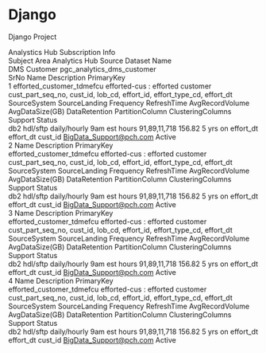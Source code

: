 # Django
Django Project


Analystics Hub Subscription Info												
Subject Area			Analytics Hub Source Dataset Name									
DMS Customer			pgc_analytics_dms_customer									
SrNo	Name	Description							PrimaryKey			
1	efforted_customer_tdmefcu	efforted-cus : efforted customer							cust_part_seq_no, cust_id, lob_cd, effort_id, effort_type_cd, effort_dt			
	SourceSystem	SourceLanding	Frequency	RefreshTime	AvgRecordVolume	AvgDataSize(GB)	DataRetention	PartitionColumn	ClusteringColumns	Support	Status	
	db2	hdl/sftp	daily/hourly	9am est hours	91,89,11,718	156.82	5 yrs on effort_dt	effort_dt	cust_id	BigData_Support@pch.com	Active	
2	Name	Description							PrimaryKey			
	efforted_customer_tdmefcu	efforted-cus : efforted customer							cust_part_seq_no, cust_id, lob_cd, effort_id, effort_type_cd, effort_dt			
	SourceSystem	SourceLanding	Frequency	RefreshTime	AvgRecordVolume	AvgDataSize(GB)	DataRetention	PartitionColumn	ClusteringColumns	Support	Status	
	db2	hdl/sftp	daily/hourly	9am est hours	91,89,11,718	156.82	5 yrs on effort_dt	effort_dt	cust_id	BigData_Support@pch.com	Active	
3	Name	Description							PrimaryKey			
	efforted_customer_tdmefcu	efforted-cus : efforted customer							cust_part_seq_no, cust_id, lob_cd, effort_id, effort_type_cd, effort_dt			
	SourceSystem	SourceLanding	Frequency	RefreshTime	AvgRecordVolume	AvgDataSize(GB)	DataRetention	PartitionColumn	ClusteringColumns	Support	Status	
	db2	hdl/sftp	daily/hourly	9am est hours	91,89,11,718	156.82	5 yrs on effort_dt	effort_dt	cust_id	BigData_Support@pch.com	Active	
4	Name	Description							PrimaryKey			
	efforted_customer_tdmefcu	efforted-cus : efforted customer							cust_part_seq_no, cust_id, lob_cd, effort_id, effort_type_cd, effort_dt			
	SourceSystem	SourceLanding	Frequency	RefreshTime	AvgRecordVolume	AvgDataSize(GB)	DataRetention	PartitionColumn	ClusteringColumns	Support	Status	
	db2	hdl/sftp	daily/hourly	9am est hours	91,89,11,718	156.82	5 yrs on effort_dt	effort_dt	cust_id	BigData_Support@pch.com	Active	
